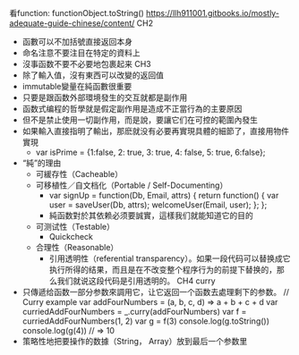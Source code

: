 看function: functionObject.toString()
https://llh911001.gitbooks.io/mostly-adequate-guide-chinese/content/
CH2
* 函數可以不加括號直接返回本身
* 命名注意不要注目在特定的資料上
* 沒事函数不要不必要地包裹起来
CH3
* 除了輸入值，沒有東西可以改變的返回值
* immutable變量在純函數很重要
* 只要是跟函数外部環境發生的交互就都是副作用
* 函数式编程的哲學就是假定副作用是造成不正當行為的主要原因
* 但不是禁止使用一切副作用，而是說，要讓它们在可控的範圍內發生
* 如果輸入直接指明了輸出，那麽就没有必要再實現具體的細節了，直接用物件實現
    * var isPrime = {1:false, 2: true, 3: true, 4: false, 5: true, 6:false};
* “純”的理由
    * 可緩存性（Cacheable）
    * 可移植性／自文档化（Portable / Self-Documenting）
        * var signUp = function(Db, Email, attrs) {
              return function() {
                var user = saveUser(Db, attrs);
                 welcomeUser(Email, user);
          };
        };
        * 純函数對於其依赖必须要誠實，這樣我们就能知道它的目的
    * 可测试性（Testable）
        * Quickcheck
    * 合理性（Reasonable）
        * 引用透明性（referential transparency）。如果一段代码可以替换成它执行所得的结果，而且是在不改变整个程序行为的前提下替换的，那么我们就说这段代码是引用透明的。
CH4 curry
* 只傳遞给函数一部分参数來調用它，让它返回一个函数去處理剩下的参数。
           // Curry example
var addFourNumbers = (a, b, c, d) => a + b + c + d
var curriedAddFourNumbers = _.curry(addFourNumbers)
var f = curriedAddFourNumbers(1, 2)
var g = f(3)
console.log(g.toString())
console.log(g(4)) // => 10
* 策略性地把要操作的数據（String， Array）放到最后一个参数里
